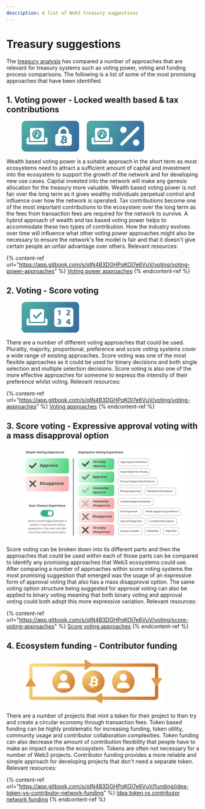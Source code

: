 ```yaml
---
description: A list of Web3 treasury suggestions
---
```


# Treasury suggestions

The [treasury analysis](https://app.gitbook.com/o/jOQu4b6VLDxaQsg2rVwG/s/qIN4B3DGHPqKOl7e6VuV/) has compared a number of approaches that are relevant for treasury systems such as voting power, voting and funding process comparisons. The following is a list of some of the most promising approaches that have been identified.



## 1. Voting power - Locked wealth based & tax contributions

<div align="left">

<figure><img src="../.gitbook/assets/voting-power-suggestion.png" alt="" width="320"><figcaption></figcaption></figure>

</div>

Wealth based voting power is a suitable approach in the short term as most ecosystems need to attract a sufficient amount of capital and investment into the ecosystem to support the growth of the network and for developing new use cases. Capital invested into the network will make any genesis allocation for the treasury more valuable. Wealth based voting power is not fair over the long term as it gives wealthy individuals perpetual control and influence over how the network is operated. Tax contributions become one of the most important contributions to the ecosystem over the long term as the fees from transaction fees are required for the network to survive. A hybrid approach of wealth and tax based voting power helps to accommodate these two types of contribution. How the industry evolves over time will influence what other voting power approaches might also be necessary to ensure the network's fee model is fair and that it doesn't give certain people an unfair advantage over others. Relevant resources:

{% content-ref url="https://app.gitbook.com/s/qIN4B3DGHPqKOl7e6VuV/voting/voting-power-approaches" %}
[Voting power approaches](https://app.gitbook.com/s/qIN4B3DGHPqKOl7e6VuV/voting/voting-power-approaches)
{% endcontent-ref %}



## 2. Voting - Score voting

<div align="left">

<figure><img src="../.gitbook/assets/score-voting.png" alt="" width="150"><figcaption></figcaption></figure>

</div>

There are a number of different voting approaches that could be used. Plurality, majority, proportional, preference and score voting systems cover a wide range of existing approaches. Score voting was one of the most flexible approaches as it could be used for binary decisions and both single selection and multiple selection decisions. Score voting is also one of the more effective approaches for someone to express the intensity of their preference whilst voting. Relevant resources:

{% content-ref url="https://app.gitbook.com/s/qIN4B3DGHPqKOl7e6VuV/voting/voting-approaches" %}
[Voting approaches](https://app.gitbook.com/s/qIN4B3DGHPqKOl7e6VuV/voting/voting-approaches)
{% endcontent-ref %}



## 3. Score voting - Expressive approval voting with a mass disapproval option

<div align="left">

<figure><img src="../.gitbook/assets/simple-expressive-voting-systems.png" alt="" width="563"><figcaption></figcaption></figure>

</div>

Score voting can be broken down into its different parts and then the approaches that could be used within each of those parts can be compared to identify any promising approaches that Web3 ecosystems could use. After comparing a number of approaches within score voting systems the most promising suggestion that emerged was the usage of an expressive form of approval voting that also has a mass disapproval option. The same voting option structure being suggested for approval voting can also be applied to binary voting meaning that both binary voting and approval voting could both adopt this more expressive variation. Relevant resources:

{% content-ref url="https://app.gitbook.com/s/qIN4B3DGHPqKOl7e6VuV/voting/score-voting-approaches" %}
[Score voting approaches](https://app.gitbook.com/s/qIN4B3DGHPqKOl7e6VuV/voting/score-voting-approaches)
{% endcontent-ref %}



## 4. Ecosystem funding - Contributor funding

<div align="left">

<figure><img src="../.gitbook/assets/contributor-network-incentives-line.png" alt="" width="375"><figcaption></figcaption></figure>

</div>

There are a number of projects that mint a token for their project to then try and create a circular economy through transaction fees. Token based funding can be highly problematic for increasing funding, token utility, community usage and contributor collaboration complexities. Token funding can also decrease the amount of contribution flexibility that people have to make an impact across the ecosystem. Tokens are often not necessary for a number of Web3 projects. Contributor funding provides a more reliable and simple approach for developing projects that don't need a separate token. Relevant resources:

{% content-ref url="https://app.gitbook.com/s/qIN4B3DGHPqKOl7e6VuV/funding/idea-token-vs-contributor-network-funding" %}
[Idea token vs contributor network funding](https://app.gitbook.com/s/qIN4B3DGHPqKOl7e6VuV/funding/idea-token-vs-contributor-network-funding)
{% endcontent-ref %}
